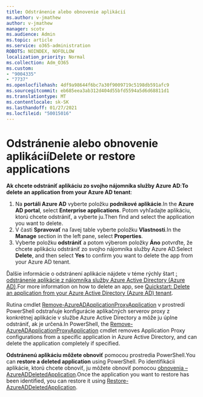 ```yaml
---
title: Odstránenie alebo obnovenie aplikácií
ms.author: v-jmathew
author: v-jmathew
manager: scotv
ms.audience: Admin
ms.topic: article
ms.service: o365-administration
ROBOTS: NOINDEX, NOFOLLOW
localization_priority: Normal
ms.collection: Adm_O365
ms.custom:
- "9004335"
- "7737"
ms.openlocfilehash: 4df9a98644f6bc7a30f9009719c5198db591afc9
ms.sourcegitcommit: eb685eea3ab312d404d55bfd5594a5d6d68811d1
ms.translationtype: MT
ms.contentlocale: sk-SK
ms.lasthandoff: 01/27/2021
ms.locfileid: "50015016"
---
```

# <a name="delete-or-restore-applications"></a><span data-ttu-id="d97b6-102">Odstránenie alebo obnovenie aplikácií</span><span class="sxs-lookup"><span data-stu-id="d97b6-102">Delete or restore applications</span></span>

<span data-ttu-id="d97b6-103">**Ak chcete odstrániť aplikáciu zo svojho nájomníka služby Azure AD**:</span><span class="sxs-lookup"><span data-stu-id="d97b6-103">**To delete an application from your Azure AD tenant**:</span></span>

1. <span data-ttu-id="d97b6-104">Na **portáli Azure AD** vyberte položku **podnikové aplikácie**.</span><span class="sxs-lookup"><span data-stu-id="d97b6-104">In the **Azure AD portal**, select **Enterprise applications**.</span></span> <span data-ttu-id="d97b6-105">Potom vyhľadajte aplikáciu, ktorú chcete odstrániť, a vyberte ju.</span><span class="sxs-lookup"><span data-stu-id="d97b6-105">Then find and select the application you want to delete.</span></span>
2. <span data-ttu-id="d97b6-106">V časti **Spravovať** na ľavej table vyberte položku **Vlastnosti**.</span><span class="sxs-lookup"><span data-stu-id="d97b6-106">In the **Manage** section in the left pane, select **Properties**.</span></span>
3. <span data-ttu-id="d97b6-107">Vyberte položku **odstrániť** a potom výberom položky **Áno** potvrďte, že chcete aplikáciu odstrániť zo svojho nájomníka služby Azure AD.</span><span class="sxs-lookup"><span data-stu-id="d97b6-107">Select **Delete**, and then select **Yes** to confirm you want to delete the app from your Azure AD tenant.</span></span>

<span data-ttu-id="d97b6-108">Ďalšie informácie o odstránení aplikácie nájdete v téme rýchly štart [: odstránenie aplikácie z nájomníka služby Azure Active Directory (Azure AD)](https://docs.microsoft.com/azure/active-directory/manage-apps/delete-application-portal#delete-an-application-from-your-azure-ad-tenant).</span><span class="sxs-lookup"><span data-stu-id="d97b6-108">For more information on how to delete an app, see [Quickstart: Delete an application from your Azure Active Directory (Azure AD) tenant](https://docs.microsoft.com/azure/active-directory/manage-apps/delete-application-portal#delete-an-application-from-your-azure-ad-tenant).</span></span>

<span data-ttu-id="d97b6-109">Rutina cmdlet [Remove-AzureADApplicationProxyApplication](https://docs.microsoft.com/powershell/module/azuread/remove-azureadapplicationproxyapplication) v prostredí PowerShell odstraňuje konfigurácie aplikačných serverov proxy z konkrétnej aplikácie v službe Azure Active Directory a môže ju úplne odstrániť, ak je určená.</span><span class="sxs-lookup"><span data-stu-id="d97b6-109">In PowerShell, the [Remove-AzureADApplicationProxyApplication](https://docs.microsoft.com/powershell/module/azuread/remove-azureadapplicationproxyapplication) cmdlet removes Application Proxy configurations from a specific application in Azure Active Directory, and can delete the application completely if specified.</span></span>

<span data-ttu-id="d97b6-110">**Odstránenú aplikáciu môžete obnoviť** pomocou prostredia PowerShell.</span><span class="sxs-lookup"><span data-stu-id="d97b6-110">You can **restore a deleted application** using PowerShell.</span></span> <span data-ttu-id="d97b6-111">Po identifikácii aplikácie, ktorú chcete obnoviť, ju môžete obnoviť pomocou [obnovenia – AzureADDeletedApplication](https://docs.microsoft.com/powershell/module/azuread/restore-azureaddeletedapplication).</span><span class="sxs-lookup"><span data-stu-id="d97b6-111">Once the application you want to restore has been identified, you can restore it using [Restore-AzureADDeletedApplication](https://docs.microsoft.com/powershell/module/azuread/restore-azureaddeletedapplication).</span></span>
